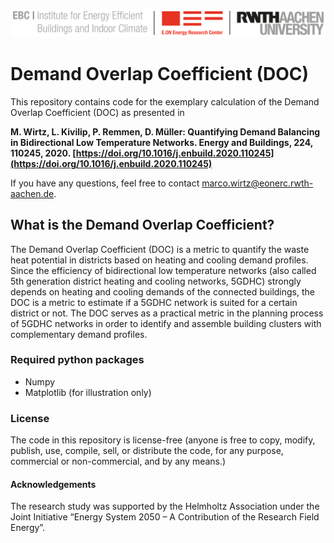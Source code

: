 ![E.ON EBC RWTH Aachen University](./images/ebc_logo.png)

# Demand Overlap Coefficient (DOC)
This repository contains code for the exemplary calculation of the Demand Overlap Coefficient (DOC) as presented in

**M. Wirtz, L. Kivilip, P. Remmen, D. Müller: Quantifying Demand Balancing in Bidirectional Low Temperature Networks. Energy and Buildings, 224, 110245, 2020.
[https://doi.org/10.1016/j.enbuild.2020.110245](https://doi.org/10.1016/j.enbuild.2020.110245)**

If you have any questions, feel free to contact [marco.wirtz@eonerc.rwth-aachen.de](mailto:marco.wirtz@eonerc.rwth-aachen.de).

## What is the Demand Overlap Coefficient?
The Demand Overlap Coefficient (DOC) is a metric to quantify the waste heat potential in districts based on heating and cooling demand profiles. Since the efficiency of bidirectional low temperature networks (also called 5th generation district heating and cooling networks, 5GDHC) strongly depends on heating and cooling demands of the connected buildings, the DOC is a metric to estimate if a 5GDHC network is suited for a certain district or not. The DOC serves as a practical metric in the planning process of 5GDHC networks in order to identify and assemble building clusters with complementary demand profiles.

### Required python packages
 - Numpy 
 - Matplotlib (for illustration only) 

### License
The code in this repository is license-free (anyone is free to copy, modify, publish, use, compile, sell, or distribute the code, for any purpose, commercial or non-commercial, and by any means.)

#### Acknowledgements
The  research study was  supported  by  the  Helmholtz  Association  under  the  Joint  Initiative  “Energy System 2050 – A Contribution of the Research Field Energy”.